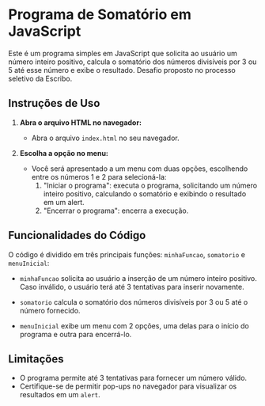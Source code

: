# Programa de Somatório em JavaScript

Este é um programa simples em JavaScript que solicita ao usuário um número inteiro positivo, calcula o somatório dos números divisíveis por 3 ou 5 até esse número e exibe o resultado.
Desafio proposto no processo seletivo da Escribo. 

## Instruções de Uso

1. **Abra o arquivo HTML no navegador:**
   - Abra o arquivo `index.html` no seu navegador.

2. **Escolha a opção no menu:**
   - Você será apresentado a um menu com duas opções, escolhendo entre os números 1 e 2 para selecioná-la:
      1) "Iniciar o programa": executa o programa, solicitando um número inteiro positivo, calculando o somatório e exibindo o resultado em um alert.
      2) "Encerrar o programa": encerra a execução.

## Funcionalidades do Código

O código é dividido em três principais funções: `minhaFuncao`, `somatorio` e `menuInicial`:

- `minhaFuncao` solicita ao usuário a inserção de um número inteiro positivo. Caso inválido, o usuário terá até 3 tentativas para inserir novamente.

- `somatorio` calcula o somatório dos números divisíveis por 3 ou 5 até o número fornecido.

- `menuInicial` exibe um menu com 2 opções, uma delas para o início do programa e outra para encerrá-lo.

## Limitações

- O programa permite até 3 tentativas para fornecer um número válido.
- Certifique-se de permitir pop-ups no navegador para visualizar os resultados em um `alert`.

